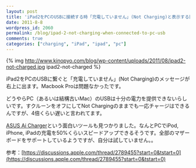 ```yaml
---
layout: post
title: 'iPad2をPCのUSBに接続する時「充電していません」(Not Charging)と表示する問題'
date: 2011-8-8
wordpress_id: 2060
permalink: /blog/ipad-2-not-charging-when-connected-to-pc-usb
comments: true
categories: ["charging", "iPad", "ipad", "pc"]
---
```

{% img http://www.kinopyo.com/blog/wp-content/uploads/2011/08/ipad2-not-charged.jpg ipad2-not-charged %}

iPad2をPCのUSBに繋ぐと「充電していません」(Not Charging)のメッセージが右上に出ます。Macbook Proは問題なかったです。

どうやらPC（あるいは結構古いMac）のUSBは十分の電力を提供できないらしいです。すクルーンをオフにしてNot Chargingのままでも一応チャージはできるんですが、4倍くらい遅いと言われてます。

[ASUS Ai Charger](http://event.asus.com/mb/2010/ai_charger/)という面白いツールも見つかりました。なんとPCでiPod, iPhone, iPadの充電を50%くらいスピードアップできるそうです。全部のマザーボードをサポートしているようですが、自分は試していません。。

参考：[https://discussions.apple.com/thread/2789455?start=0&tstart=0](https://discussions.apple.com/thread/2789455?start=0&tstart=0)

